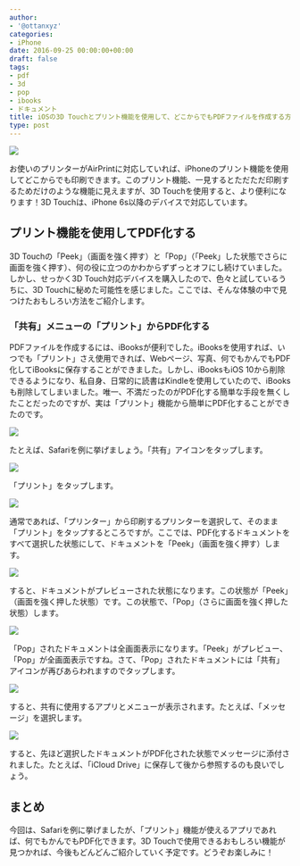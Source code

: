 ```yaml
---
author:
- '@ottanxyz'
categories:
- iPhone
date: 2016-09-25 00:00:00+00:00
draft: false
tags:
- pdf
- 3d
- pop
- ibooks
- ドキュメント
title: iOSの3D Touchとプリント機能を使用して、どこからでもPDFファイルを作成する方法
type: post
---
```


![](160925-57e7b2efe1570.jpg)

お使いのプリンターがAirPrintに対応していれば、iPhoneのプリント機能を使用してどこからでも印刷できます。このプリント機能、一見するとただただ印刷するためだけのような機能に見えますが、3D Touchを使用すると、より便利になります！3D Touchは、iPhone 6s以降のデバイスで対応しています。

## プリント機能を使用してPDF化する

3D Touchの「Peek」（画面を強く押す）と「Pop」（「Peek」した状態でさらに画面を強く押す）、何の役に立つのかわからずずっとオフにし続けていました。しかし、せっかく3D Touch対応デバイスを購入したので、色々と試しているうちに、3D Touchに秘めた可能性を感じました。ここでは、そんな体験の中で見つけたおもしろい方法をご紹介します。

### 「共有」メニューの「プリント」からPDF化する

PDFファイルを作成するには、iBooksが便利でした。iBooksを使用すれば、いつでも「プリント」さえ使用できれば、Webページ、写真、何でもかんでもPDF化してiBooksに保存することができました。しかし、iBooksもiOS 10から削除できるようになり、私自身、日常的に読書はKindleを使用していたので、iBooksも削除してしまいました。唯一、不満だったのがPDF化する簡単な手段を無くしたことだったのですが、実は「プリント」機能から簡単にPDF化することができたのです。

![](160925-57e7b2f63193d.png)

たとえば、Safariを例に挙げましょう。「共有」アイコンをタップします。

![](160925-57e7b2fc2b7e3.png)

「プリント」をタップします。

![](160925-57e7b3016752b.png)

通常であれば、「プリンター」から印刷するプリンターを選択して、そのまま「プリント」をタップするところですが。ここでは、PDF化するドキュメントをすべて選択した状態にして、ドキュメントを「Peek」（画面を強く押す）します。

![](160925-57e7b30775fe2.png)

すると、ドキュメントがプレビューされた状態になります。この状態が「Peek」（画面を強く押した状態）です。この状態で、「Pop」（さらに画面を強く押した状態）します。

![](160925-57e7b30ddebfc.png)

「Pop」されたドキュメントは全画面表示になります。「Peek」がプレビュー、「Pop」が全画面表示ですね。さて、「Pop」されたドキュメントには「共有」アイコンが再びあらわれますのでタップします。

![](160925-57e7b312cdac2.png)

すると、共有に使用するアプリとメニューが表示されます。たとえば、「メッセージ」を選択します。

![](160925-57e7b31848634.png)

すると、先ほど選択したドキュメントがPDF化された状態でメッセージに添付されました。たとえば、「iCloud Drive」に保存して後から参照するのも良いでしょう。

## まとめ

今回は、Safariを例に挙げましたが、「プリント」機能が使えるアプリであれば、何でもかんでもPDF化できます。3D Touchで使用できるおもしろい機能が見つかれば、今後もどんどんご紹介していく予定です。どうぞお楽しみに！
